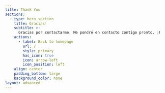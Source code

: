 ```yaml
---
title: Thank You
sections:
  - type: hero_section
    title: Gracias!
    subtitle: >-
      Gracias por contactarme. Me pondré en contacto contigo pronto. ¡Qué tengas un lindo día!
    actions:
      - label: Back to homepage
        url: /
        style: primary
        has_icon: true
        icon: arrow-left
        icon_position: left
    align: center
    padding_bottom: large
    background_color: none
layout: advanced
---
```

